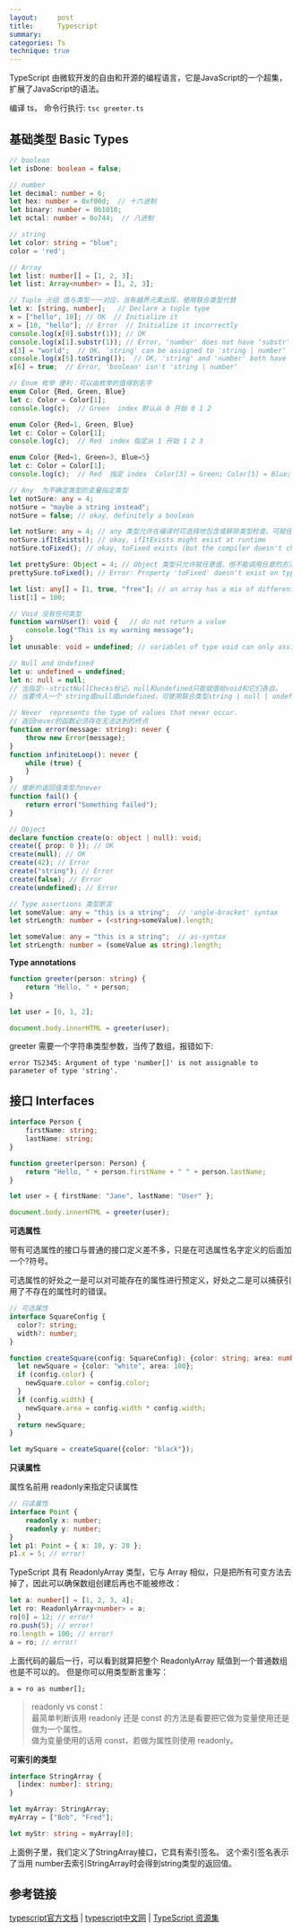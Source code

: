```yaml
---
layout:     post
title:      Typescript
summary: 
categories: Ts
technique: true
---
```


TypeScript 由微软开发的自由和开源的编程语言，它是JavaScript的一个超集，扩展了JavaScript的语法。  

编译 ts， 命令行执行: `tsc greeter.ts`

## 基础类型 Basic Types 

```typescript
// boolean
let isDone: boolean = false;

// number
let decimal: number = 6;
let hex: number = 0xf00d;  // 十六进制
let binary: number = 0b1010; 
let octal: number = 0o744;  // 八进制

// string
let color: string = "blue";
color = 'red';

// Array
let list: number[] = [1, 2, 3];
let list: Array<number> = [1, 2, 3];

// Tuple 元组 值与类型一一对应，当有越界元素出现，使用联合类型代替
let x: [string, number];   // Declare a tuple type
x = ["hello", 10]; // OK  // Initialize it
x = [10, "hello"]; // Error  // Initialize it incorrectly
console.log(x[0].substr(1)); // OK
console.log(x[1].substr(1)); // Error, 'number' does not have 'substr'
x[3] = "world";  // OK, 'string' can be assigned to 'string | number'
console.log(x[5].toString());  // OK, 'string' and 'number' both have 'toString'
x[6] = true;  // Error, 'boolean' isn't 'string | number'

// Enum 枚举 便利：可以由枚举的值得到名字
enum Color {Red, Green, Blue}
let c: Color = Color[1];
console.log(c);  // Green  index 默认从 0 开始 0 1 2 

enum Color {Red=1, Green, Blue}
let c: Color = Color[1];
console.log(c);  // Red  index 指定从 1 开始 1 2 3 

enum Color {Red=1, Green=3, Blue=5}
let c: Color = Color[1];
console.log(c);  // Red  指定 index  Color[3] = Green; Color[5] = Blue; Color[2] = undefined

// Any  为不确定类型的变量指定类型
let notSure: any = 4;
notSure = "maybe a string instead";
notSure = false; // okay, definitely a boolean

let notSure: any = 4; // any 类型允许在编译时可选择地包含或移除类型检查。可赋任意值，可调用任意方法  
notSure.ifItExists(); // okay, ifItExists might exist at runtime
notSure.toFixed(); // okay, toFixed exists (but the compiler doesn't check)

let prettySure: Object = 4; // Object 类型只允许赋任意值，但不能调用任意的方法，即便真有这些方法
prettySure.toFixed(); // Error: Property 'toFixed' doesn't exist on type 'Object'.

let list: any[] = [1, true, "free"]; // an array has a mix of different types
list[1] = 100;

// Void 没有任何类型
function warnUser(): void {   // do not return a value
    console.log("This is my warning message");
}
let unusable: void = undefined; // variables of type void can only assign undefined or null 

// Null and Undefined 
let u: undefined = undefined;
let n: null = null;
// 当指定--strictNullChecks标记，null和undefined只能赋值给void和它们各自。
// 当要传入一个 string或null或undefined，可使用联合类型string | null | undefined。

// Never  represents the type of values that never occur.
// 返回never的函数必须存在无法达到的终点
function error(message: string): never {
    throw new Error(message);
}
function infiniteLoop(): never {
    while (true) {
    }
}
// 推断的返回值类型为never
function fail() {
    return error("Something failed");
}

// Object
declare function create(o: object | null): void;
create({ prop: 0 }); // OK
create(null); // OK
create(42); // Error
create("string"); // Error
create(false); // Error
create(undefined); // Error

// Type assertions 类型断言
let someValue: any = "this is a string";  // 'angle-bracket' syntax
let strLength: number = (<string>someValue).length;

let someValue: any = "this is a string";  // as-syntax
let strLength: number = (someValue as string).length;
```

**Type annotations**

```ts
function greeter(person: string) {
    return "Hello, " + person;
}

let user = [0, 1, 2];

document.body.innerHTML = greeter(user);
```

greeter 需要一个字符串类型参数，当传了数组，报错如下:

```
error TS2345: Argument of type 'number[]' is not assignable to parameter of type 'string'.
```

## 接口 Interfaces 

```ts
interface Person {
    firstName: string;
    lastName: string;
}

function greeter(person: Person) {
    return "Hello, " + person.firstName + " " + person.lastName;
}

let user = { firstName: "Jane", lastName: "User" };

document.body.innerHTML = greeter(user);
```

**可选属性**

带有可选属性的接口与普通的接口定义差不多，只是在可选属性名字定义的后面加一个?符号。  

可选属性的好处之一是可以对可能存在的属性进行预定义，好处之二是可以捕获引用了不存在的属性时的错误。  

```ts
// 可选属性
interface SquareConfig {
  color?: string;
  width?: number;
}

function createSquare(config: SquareConfig): {color: string; area: number} {
  let newSquare = {color: "white", area: 100};
  if (config.color) {
    newSquare.color = config.color;
  }
  if (config.width) {
    newSquare.area = config.width * config.width;
  }
  return newSquare;
}

let mySquare = createSquare({color: "black"});
```

**只读属性**

属性名前用 readonly来指定只读属性

```ts
// 只读属性
interface Point {
    readonly x: number;
    readonly y: number;
}
let p1: Point = { x: 10, y: 20 };
p1.x = 5; // error!
```

TypeScript 具有 ReadonlyArray<T> 类型，它与 Array<T> 相似，只是把所有可变方法去掉了，因此可以确保数组创建后再也不能被修改：

```ts
let a: number[] = [1, 2, 3, 4];
let ro: ReadonlyArray<number> = a;
ro[0] = 12; // error!
ro.push(5); // error!
ro.length = 100; // error!
a = ro; // error!
```

上面代码的最后一行，可以看到就算把整个 ReadonlyArray 赋值到一个普通数组也是不可以的。 但是你可以用类型断言重写：

`a = ro as number[];`

> readonly vs const：  
> 最简单判断该用 readonly 还是 const 的方法是看要把它做为变量使用还是做为一个属性。  
> 做为变量使用的话用 const，若做为属性则使用 readonly。  

**可索引的类型**

```ts
interface StringArray {
  [index: number]: string;
}

let myArray: StringArray;
myArray = ["Bob", "Fred"];

let myStr: string = myArray[0];
```

上面例子里，我们定义了StringArray接口，它具有索引签名。 这个索引签名表示了当用 number去索引StringArray时会得到string类型的返回值。

## 参考链接 

[typescript官方文档](https://www.typescriptlang.org/) | [typescript中文网](https://www.tslang.cn/) | [TypeScript 资源集](https://segmentfault.com/a/1190000010130073)


